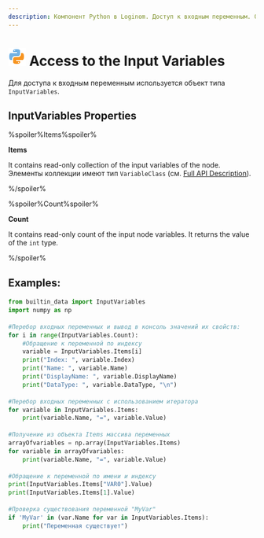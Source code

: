 ```yaml
---
description: Компонент Python в Loginom. Доступ к входным переменным. Объект типа InputVariables. Свойства InputVariables. Примеры.
---
```

# ![](./../../../images/icons/components/python_default.svg) Access to the Input Variables

Для доступа к входным переменным используется объект типа `InputVariables`.

## InputVariables Properties

%spoiler%Items%spoiler%

**Items**

It contains read-only collection of the input variables of the node. Элементы коллекции имеют тип `VariableClass` (см. [Full API Description](./api-description.md)).

%/spoiler%

%spoiler%Count%spoiler%

**Count**

It contains read-only count of the input node variables.  It returns the value of the `int` type.

%/spoiler%

## Examples:

```python
from builtin_data import InputVariables
import numpy as np

#Перебор входных переменных и вывод в консоль значений их свойств:
for i in range(InputVariables.Count):
    #Обращение к переменной по индексу
    variable = InputVariables.Items[i]
    print("Index: ", variable.Index)
    print("Name: ", variable.Name)
    print("DisplayName: ", variable.DisplayName)
    print("DataType: ", variable.DataType, "\n")
    
#Перебор входных переменных с использованием итератора
for variable in InputVariables.Items:
    print(variable.Name, "=", variable.Value)
    
#Получение из объекта Items массива переменных
arrayOfvariables = np.array(InputVariables.Items)
for variable in arrayOfvariables:
    print(variable.Name, "=", variable.Value)

#Обращение к переменной по имени и индексу
print(InputVariables.Items["VAR0"].Value)
print(InputVariables.Items[1].Value)

#Проверка существования переменной "MyVar"
if 'MyVar' in (var.Name for var in InputVariables.Items):
    print("Переменная существует")

```
